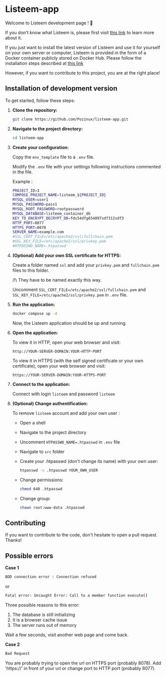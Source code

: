 # Listeem-app

Welcome to Listeem development page ! 🚀 

If you don't know what Listeem is, please first visit [this link](https://github.com/Pozinux/listeem) to learn more about it. 

If you just want to install the latest version of Listeem and use it for yourself on your own server or computer, Listeem is provided in the form of a Docker container publicly stored on Docker Hub. Please follow the installation steps described at [this link](https://github.com/Pozinux/listeem)

However, if you want to contribute to this project, you are at the right place!

## Installation of development version

To get started, follow these steps:

1. **Clone the repository:**

    ```bash
    git clone https://github.com/Pozinux/listeem-app.git
    ```

2. **Navigate to the project directory:**
 
    ```bash
    cd listeem-app
    ```

3. **Create your configuration:**
    
    Copy the `env_template` file to a `.env` file.
    
    Modify the `.env` file with your settings following instructions commented in the file.

    Example :

    ```bash
    PROJECT_ID=3
    COMPOSE_PROJECT_NAME=listeem_${PROJECT_ID}
    MYSQL_USER=user1
    MYSQL_PASSWORD=pass1
    MYSQL_ROOT_PASSWORD=rootpassword
    MYSQL_DATABASE=listeem_container_db
    KEY_TO_ENCRYPT_DECRYPT_DB=fds54dfg654897sdf312sdf3
    HTTP_PORT=8077
    HTTPS_PORT=8078
    SERVER_NAME=example.com
    #SSL_CERT_FILE=/etc/apache2/ssl/fullchain.pem
    #SSL_KEY_FILE=/etc/apache2/ssl/privkey.pem
    #HTPASSWD_NAME=.htpasswd
    ```

4. **(Optional) Add your own SSL certificate for HTTPS:**
    
    Create a folder named `ssl` and add your `privkey.pem` and `fullchain.pem` files to this folder. 
    
    /!\ They have to be named exactly this way.

    Uncomment `SSL_CERT_FILE=/etc/apache2/ssl/fullchain.pem` and `SSL_KEY_FILE=/etc/apache2/ssl/privkey.pem` in `.env` file.

5. **Run the application:**
   
    ```bash
    docker compose up -d
    ```

    Now, the Listeem application should be up and running. 

6. **Open the application:**

    To view it in HTTP, open your web browser and visit:

    `http://YOUR-SERVER-DOMAIN:YOUR-HTTP-PORT`

    To view it in HTTPS (with the self signed certificate or your own certificate), open your web browser and visit:

    `https://YOUR-SERVER-DOMAIN:YOUR-HTTPS-PORT`

7. **Connect to the application:**

    Connect with login `listeem` and password `listeem`

8. **(Optional) Change authentification:**

    To remove `listeem` account and add your own user : 

    * Open a shell
    * Navigate to the project directory 
    * Uncomment `HTPASSWD_NAME=.htpasswd` in `.env` file
    * Navigate to `src` folder
    * Create your .htpasswd (don't change its name) with your own user:

        ```bash
        htpasswd -c .htpasswd YOUR_OWN_USER
        ```

    * Change permissions:

        ```bash
        chmod 640 .htpasswd
        ```
        
    * Change group:

        ```bash
        chown root:www-data .htpasswd
        ```

## Contributing

If you want to contribute to the code, don't hesitate to open a pull request. Thanks!

## Possible errors

**Case 1**

 ```bash
BDD connection error : Connection refused
 ```

or 

 ```bash
Fatal error: Uncaught Error: Call to a member function execute()
 ```

Three possible reasons to this error:

1. The database is still initializing
3. It is a browser cache issue
4. The server runs out of memory
   
Wait a few seconds, visit another web page and come back.

**Case 2**

 ```bash
Bad Request
 ```

You are probably trying to open the url on HTTPS port (probably 8078). Add 'https://' in front of your url or change port to HTTP port (probably 8077).
